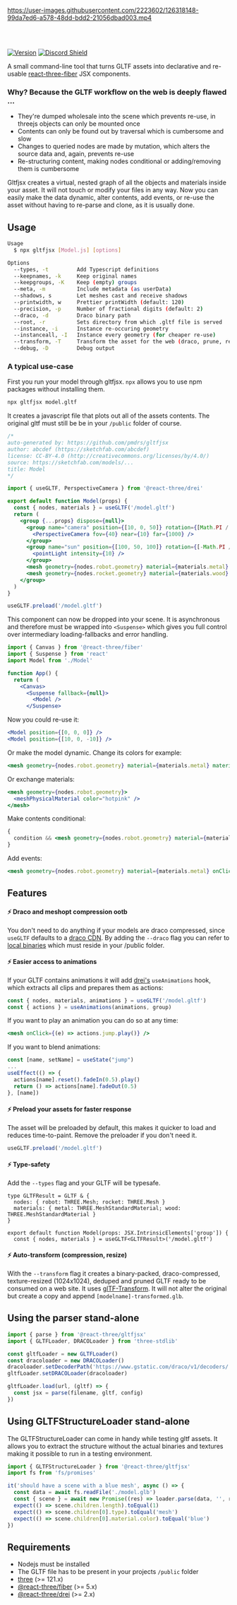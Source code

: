 https://user-images.githubusercontent.com/2223602/126318148-99da7ed6-a578-48dd-bdd2-21056dbad003.mp4

<br />
<br/>

[![Version](https://img.shields.io/npm/v/@react-three/gltfjsx?style=flat&colorA=000000&colorB=000000)](https://www.npmjs.com/package/@react-three/gltfjsx) [![Discord Shield](https://img.shields.io/discord/740090768164651008?style=flat&colorA=000000&colorB=000000&label=discord&logo=discord&logoColor=ffffff)](https://discord.gg/ZZjjNvJ)

A small command-line tool that turns GLTF assets into declarative and re-usable [react-three-fiber](https://github.com/pmndrs/react-three-fiber) JSX components.

### Why? Because the GLTF workflow on the web is deeply flawed ...

- They're dumped wholesale into the scene which prevents re-use, in threejs objects can only be mounted once
- Contents can only be found out by traversal which is cumbersome and slow
- Changes to queried nodes are made by mutation, which alters the source data and, again, prevents re-use
- Re-structuring content, making nodes conditional or adding/removing them is cumbersome

Gltfjsx creates a virtual, nested graph of all the objects and materials inside your asset. It will not touch or modify your files in any way. Now you can easily make the data dynamic, alter contents, add events, or re-use the asset without having to re-parse and clone, as it is usually done.

## Usage

```bash
Usage
  $ npx gltfjsx [Model.js] [options]

Options
  --types, -t         Add Typescript definitions
  --keepnames, -k     Keep original names
  --keepgroups, -K    Keep (empty) groups
  --meta, -m          Include metadata (as userData)
  --shadows, s        Let meshes cast and receive shadows
  --printwidth, w     Prettier printWidth (default: 120)
  --precision, -p     Number of fractional digits (default: 2)
  --draco, -d         Draco binary path
  --root, -r          Sets directory from which .gltf file is served
  --instance, -i      Instance re-occuring geometry
  --instanceall, -I   Instance every geometry (for cheaper re-use)
  --transform, -T     Transform the asset for the web (draco, prune, resize)
  --debug, -D         Debug output
```

### A typical use-case

First you run your model through gltfjsx. `npx` allows you to use npm packages without installing them.

```bash
npx gltfjsx model.gltf
```

It creates a javascript file that plots out all of the assets contents. The original gltf must still be be in your `/public` folder of course.

```jsx
/*
auto-generated by: https://github.com/pmdrs/gltfjsx
author: abcdef (https://sketchfab.com/abcdef)
license: CC-BY-4.0 (http://creativecommons.org/licenses/by/4.0/)
source: https://sketchfab.com/models/...
title: Model
*/

import { useGLTF, PerspectiveCamera } from '@react-three/drei'

export default function Model(props) {
  const { nodes, materials } = useGLTF('/model.gltf')
  return (
    <group {...props} dispose={null}>
      <group name="camera" position={[10, 0, 50]} rotation={[Math.PI / 2, 0, 0]}>
        <PerspectiveCamera fov={40} near={10} far={1000} />
      </group>
      <group name="sun" position={[100, 50, 100]} rotation={[-Math.PI / 2, 0, 0]}>
        <pointLight intensity={10} />
      </group>
      <mesh geometry={nodes.robot.geometry} material={materials.metal} />
      <mesh geometry={nodes.rocket.geometry} material={materials.wood} />
    </group>
  )
}

useGLTF.preload('/model.gltf')
```

This component can now be dropped into your scene. It is asynchronous and therefore must be wrapped into `<Suspense>` which gives you full control over intermediary loading-fallbacks and error handling.

```jsx
import { Canvas } from '@react-three/fiber'
import { Suspense } from 'react'
import Model from './Model'

function App() {
  return (
    <Canvas>
      <Suspense fallback={null}>
        <Model />
      </Suspense>
```

Now you could re-use it:

```jsx
<Model position={[0, 0, 0]} />
<Model position={[10, 0, -10]} />
```

Or make the model dynamic. Change its colors for example:

```jsx
<mesh geometry={nodes.robot.geometry} material={materials.metal} material-color="green" />
```

Or exchange materials:

```jsx
<mesh geometry={nodes.robot.geometry}>
  <meshPhysicalMaterial color="hotpink" />
</mesh>
```

Make contents conditional:

```jsx
{
  condition && <mesh geometry={nodes.robot.geometry} material={materials.metal} />
}
```

Add events:

```jsx
<mesh geometry={nodes.robot.geometry} material={materials.metal} onClick={handleClick} />
```

## Features

#### ⚡️ Draco and meshopt compression ootb

You don't need to do anything if your models are draco compressed, since `useGLTF` defaults to a [draco CDN](https://www.gstatic.com/draco/v1/decoders/). By adding the `--draco` flag you can refer to [local binaries](https://github.com/mrdoob/three.js/tree/dev/examples/js/libs/draco/gltf) which must reside in your /public folder.

#### ⚡️ Easier access to animations

If your GLTF contains animations it will add [drei's](https://github.com/pmndrs/drei) `useAnimations` hook, which extracts all clips and prepares them as actions:

```jsx
const { nodes, materials, animations } = useGLTF('/model.gltf')
const { actions } = useAnimations(animations, group)
```

If you want to play an animation you can do so at any time:

```jsx
<mesh onClick={(e) => actions.jump.play()} />
```

If you want to blend animations:

```jsx
const [name, setName] = useState("jump")
...
useEffect(() => {
  actions[name].reset().fadeIn(0.5).play()
  return () => actions[name].fadeOut(0.5)
}, [name])
```

#### ⚡️ Preload your assets for faster response

The asset will be preloaded by default, this makes it quicker to load and reduces time-to-paint. Remove the preloader if you don't need it.

```jsx
useGLTF.preload('/model.gltf')
```

#### ⚡️ Type-safety

Add the `--types` flag and your GLTF will be typesafe.

```tsx
type GLTFResult = GLTF & {
  nodes: { robot: THREE.Mesh; rocket: THREE.Mesh }
  materials: { metal: THREE.MeshStandardMaterial; wood: THREE.MeshStandardMaterial }
}

export default function Model(props: JSX.IntrinsicElements['group']) {
  const { nodes, materials } = useGLTF<GLTFResult>('/model.gltf')
```

#### ⚡️ Auto-transform (compression, resize)

With the `--transform` flag it creates a binary-packed, draco-compressed, texture-resized (1024x1024), deduped and pruned GLTF ready to be consumed on a web site. It uses [glTF-Transform](https://github.com/donmccurdy/glTF-Transform). It will not alter the original but create a copy and append `[modelname]-transformed.glb`.

## Using the parser stand-alone

```jsx
import { parse } from '@react-three/gltfjsx'
import { GLTFLoader, DRACOLoader } from 'three-stdlib'

const gltfLoader = new GLTFLoader()
const dracoloader = new DRACOLoader()
dracoloader.setDecoderPath('https://www.gstatic.com/draco/v1/decoders/')
gltfLoader.setDRACOLoader(dracoloader)

gltfLoader.load(url, (gltf) => {
  const jsx = parse(filename, gltf, config)
})
```

## Using GLTFStructureLoader stand-alone

The GLTFStructureLoader can come in handy while testing gltf assets. It allows you to extract the structure without the actual binaries and textures making it possible to run in a testing environment.

```jsx
import { GLTFStructureLoader } from '@react-three/gltfjsx'
import fs from 'fs/promises'

it('should have a scene with a blue mesh', async () => {
  const data = await fs.readFile('./model.glb')
  const { scene } = await new Promise((res) => loader.parse(data, '', res))
  expect(() => scene.children.length).toEqual(1)
  expect(() => scene.children[0].type).toEqual('mesh')
  expect(() => scene.children[0].material.color).toEqual('blue')
})
```

## Requirements

- Nodejs must be installed
- The GLTF file has to be present in your projects `/public` folder
- [three](https://github.com/mrdoob/three.js/) (>= 121.x)
- [@react-three/fiber](https://github.com/pmndrs/react-three-fiber) (>= 5.x)
- [@react-three/drei](https://github.com/pmndrs/drei) (>= 2.x)
